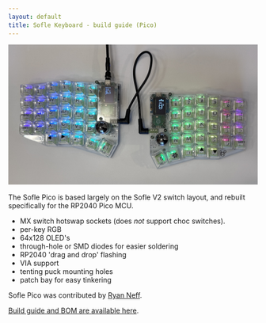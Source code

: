 ```yaml
---
layout: default
title: Sofle Keyboard - build guide (Pico)
---
```



![Sofle Pico ](https://raw.githubusercontent.com/JellyTitan/Sofle-Pico/main/docs/images/qmk/sofle_pico_hero_image.jpeg)

The Sofle Pico is based largely on the Sofle V2 switch layout, and rebuilt specifically for the RP2040 Pico MCU. 

   - MX switch hotswap sockets (does _not_ support choc switches).
   - per-key RGB
   - 64x128 OLED's
   - through-hole or SMD diodes for easier soldering
   - RP2040 'drag and drop' flashing
   - VIA support
   - tenting puck mounting holes
   - patch bay for easy tinkering

Sofle Pico was contributed by [Ryan Neff](https://github.com/JellyTitan).

[Build guide and BOM are available here](https://www.soflepico.com).